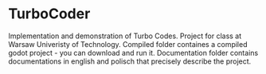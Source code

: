 # TurboCoder
Implementation and demonstration of Turbo Codes. Project for class at Warsaw Univeristy of Technology.
Compiled folder containes a compiled godot project - you can download and run it.
Documentation folder contains documentations in english and polisch that precisely describe the project.
